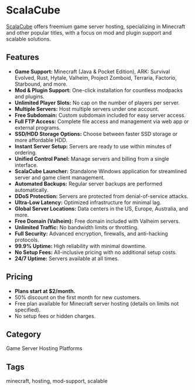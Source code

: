 # ScalaCube

[ScalaCube](https://scalacube.com/) offers freemium game server hosting, specializing in Minecraft and other popular titles, with a focus on mod and plugin support and scalable solutions.

## Features
- **Game Support:** Minecraft (Java & Pocket Edition), ARK: Survival Evolved, Rust, Hytale, Valheim, Project Zomboid, Terraria, Factorio, Starbound, and more.
- **Mod & Plugin Support:** One-click installation for countless modpacks and plugins.
- **Unlimited Player Slots:** No cap on the number of players per server.
- **Multiple Servers:** Host multiple servers under one account.
- **Free Subdomain:** Custom subdomain included for easy server access.
- **Full FTP Access:** Complete file access and management via web app or external programs.
- **SSD/HDD Storage Options:** Choose between faster SSD storage or more affordable HDD.
- **Instant Server Setup:** Servers are ready to use within minutes of ordering.
- **Unified Control Panel:** Manage servers and billing from a single interface.
- **ScalaCube Launcher:** Standalone Windows application for streamlined server and game client management.
- **Automated Backups:** Regular server backups are performed automatically.
- **DDoS Protection:** Servers are protected from denial-of-service attacks.
- **Ultra-Low Latency:** Optimized infrastructure for minimal lag.
- **Global Server Locations:** Data centers in the US, Europe, Australia, and more.
- **Free Domain (Valheim):** Free domain included with Valheim servers.
- **Unlimited Traffic:** No bandwidth limits or throttling.
- **Full Security:** Advanced encryption, firewalls, and anti-hacking protocols.
- **99.9% Uptime:** High reliability with minimal downtime.
- **No Setup Fees:** All-inclusive pricing with no additional setup costs.
- **24/7 Uptime:** Servers available at all times.

## Pricing
- **Plans start at $2/month.**
- 50% discount on the first month for new customers.
- Free plan available for Minecraft server hosting (details on limits not specified).
- No setup fees or hidden charges.

## Category
Game Server Hosting Platforms

## Tags
minecraft, hosting, mod-support, scalable